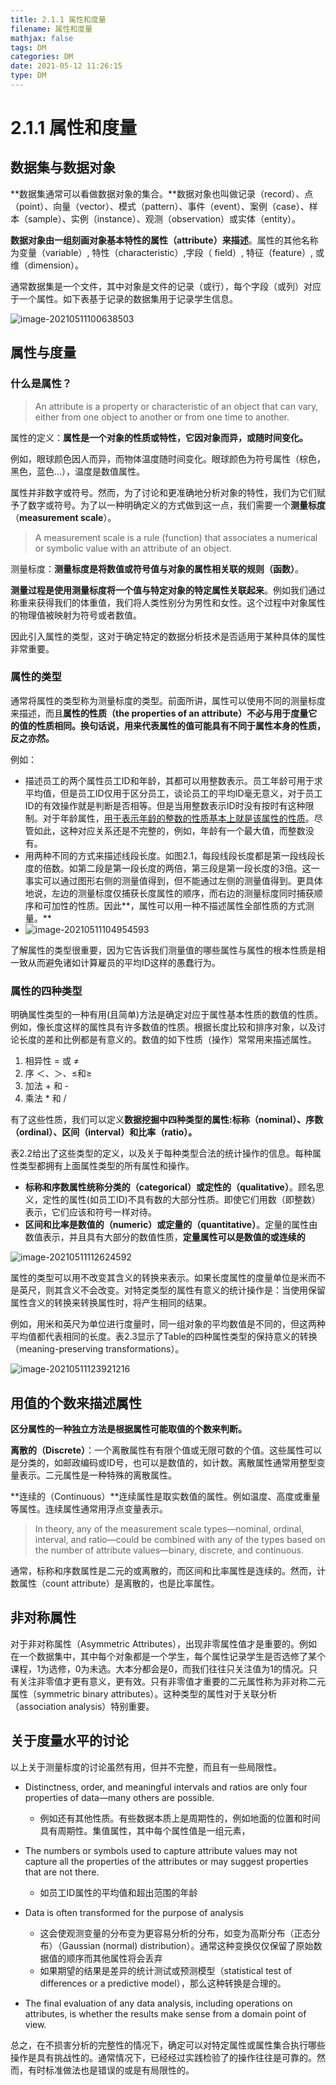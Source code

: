 ```yaml
---
title: 2.1.1 属性和度量
filename: 属性和度量
mathjax: false
tags: DM
categories: DM
date: 2021-05-12 11:26:15
type: DM
---
```

# 2.1.1 属性和度量

## 数据集与数据对象

**数据集通常可以看做数据对象的集合。**数据对象也叫做记录（record）、点（point）、向量（vector）、模式（pattern）、事件（event）、案例（case）、样本（sample）、实例（instance）、观测（observation）或实体（entity）。

**数据对象由一组刻画对象基本特性的属性（attribute）来描述**。属性的其他名称为变量（variable）, 特性（characteristic）,字段（ field）, 特征（feature）, 或 维（dimension）。

<!--more -->

通常数据集是一个文件，其中对象是文件的记录（或行），每个字段（或列）对应于一个属性。如下表基于记录的数据集用于记录学生信息。

![image-20210511100638503](1-Attributes%20and%20Measurement/image-20210511100638503.png)

## 属性与度量

### 什么是属性？

> An attribute is a property or characteristic of an object that can
> vary, either from one object to another or from one time to
> another.

属性的定义：**属性是一个对象的性质或特性，它因对象而异，或随时间变化。**

例如，眼球颜色因人而异，而物体温度随时间变化。眼球颜色为符号属性（棕色，黑色，蓝色...），温度是数值属性。

属性并非数字或符号。然而，为了讨论和更准确地分析对象的特性，我们为它们赋予了数字或符号。为了以一种明确定义的方式做到这一点，我们需要一个**测量标度**（**measurement scale**）。

> A measurement scale is a rule (function) that associates a numerical or symbolic value with an attribute of an object.

测量标度：**测量标度是将数值或符号值与对象的属性相关联的规则（函数）**。

**测量过程是使用测量标度将一个值与特定对象的特定属性关联起来**。例如我们通过称重来获得我们的体重值，我们将人类性别分为男性和女性。这个过程中对象属性的物理值被映射为符号或者数值。

因此引入属性的类型，这对于确定特定的数据分析技术是否适用于某种具体的属性非常重要。

### 属性的类型

通常将属性的类型称为测量标度的类型。前面所讲，属性可以使用不同的测量标度来描述，而且**属性的性质（the properties of an attribute）不必与用于度量它的值的性质相同。换句话说，用来代表属性的值可能具有不同于属性本身的性质，反之亦然。**

例如：

- 描述员工的两个属性员工ID和年龄，其都可以用整数表示。员工年龄可用于求平均值，但是员工ID仅用于区分员工，谈论员工的平均ID毫无意义，对于员工ID的有效操作就是判断是否相等。但是当用整数表示ID时没有按时有这种限制。对于年龄属性，<u>用于表示年龄的整数的性质基本上就是该属性的性质</u>。尽管如此，这种对应关系还是不完整的，例如，年龄有一个最大值，而整数没有。
- 用两种不同的方式来描述线段长度。如图2.1，每段线段长度都是第一段线段长度的倍数。如第二段是第一段长度的两倍，第三段是第一段长度的3倍。这一事实可以通过图形右侧的测量值得到，但不能通过左侧的测量值得到。更具体地说，左边的测量标度仅捕获长度属性的顺序，而右边的测量标度同时捕获顺序和可加性的性质。因此**，属性可以用一种不描述属性全部性质的方式测量。**
- ![image-20210511104954593](1-Attributes%20and%20Measurement/image-20210511104954593.png)

了解属性的类型很重要，因为它告诉我们测量值的哪些属性与属性的根本性质是相一致从而避免诸如计算雇员的平均ID这样的愚蠢行为。

### 属性的四种类型

明确属性类型的一种有用(且简单)方法是确定对应于属性基本性质的数值的性质。例如，像长度这样的属性具有许多数值的性质。根据长度比较和排序对象，以及讨论长度的差和比例都是有意义的。数值的如下性质（操作）常常用来描述属性。

1. 相异性 = 或 ≠
2. 序 ＜、＞、≤和≥
3. 加法 + 和 -
4. 乘法 * 和 /

有了这些性质，我们可以定义**数据挖掘中四种类型的属性:标称（nominal）、序数（ordinal）、区间（interval）和比率（ratio）。**

表2.2给出了这些类型的定义，以及关于每种类型合法的统计操作的信息。每种属性类型都拥有上面属性类型的所有属性和操作。

- **标称和序数属性统称分类的（categorical）或定性的（qualitative）**。顾名思义，定性的属性(如员工ID)不具有数的大部分性质。即使它们用数（即整数）表示，它们应该和符号一样对待。
- **区间和比率是数值的（numeric）或定量的（quantitative）**。定量的属性由数值表示，并且具有大部分的数值性质，**定量属性可以是数值的或连续的**

![image-20210511112624592](1-Attributes%20and%20Measurement/image-20210511112624592.png)

属性的类型可以用不改变其含义的转换来表示。如果长度属性的度量单位是米而不是英尺，则其含义不会改变。对特定类型的属性有意义的统计操作是：当使用保留属性含义的转换来转换属性时，将产生相同的结果。

例如，用米和英尺为单位进行度量时，同一组对象的平均数值是不同的，但这两种平均值都代表相同的长度。表2.3显示了Table的四种属性类型的保持意义的转换（meaning-preserving transformations）。

![image-20210511123921216](1-Attributes%20and%20Measurement/image-20210511123921216.png)

## 用值的个数来描述属性

**区分属性的一种独立方法是根据属性可能取值的个数来判断。**

**离散的（Discrete）**：一个离散属性有有限个值或无限可数的个值。这些属性可以是分类的，如邮政编码或ID号，也可以是数值的，如计数。离散属性通常用整型变量表示。二元属性是一种特殊的离散属性。

**连续的（Continuous）**连续属性是取实数值的属性。例如温度、高度或重量等属性。连续属性通常用浮点变量表示。

> In theory, any of the measurement scale types—nominal, ordinal, interval, and ratio—could be combined with any of the types based on the number of attribute values—binary, discrete, and continuous.

通常，标称和序数属性是二元的或离散的，而区间和比率属性是连续的。然而，计数属性（count attribute）是离散的，也是比率属性。

## 非对称属性

对于非对称属性（Asymmetric Attributes），出现非零属性值才是重要的。例如在一个数据集中，其中每个对象都是一个学生，每个属性记录学生是否选修了某个课程，1为选修，0为未选。大本分都会是0，而我们往往只关注值为1的情况。只有关注非零值才更有意义，更有效。只有非零值才重要的二元属性称为非对称二元属性（symmetric binary attributes）。这种类型的属性对于关联分析（association analysis）特别重要。

## 关于度量水平的讨论

以上关于测量标度的讨论虽然有用，但并不完整，而且有一些局限性。

- Distinctness, order, and meaningful intervals and ratios are only four properties of data—many others are possible.
  - 例如还有其他性质。有些数据本质上是周期性的，例如地面的位置和时间具有周期性。集值属性，其中每个属性值是一组元素，
- The numbers or symbols used to capture attribute values may not capture all the properties of the attributes or may suggest properties that are not there.
  - 如员工ID属性的平均值和超出范围的年龄
- Data is often transformed for the purpose of analysis
  - 这会使观测变量的分布变为更容易分析的分布，如变为高斯分布（正态分布）（Gaussian (normal) distribution）。通常这种变换仅仅保留了原始数据值的顺序而其他属性将会丢弃
  - 如果期望的结果是差异的统计测试或预测模型（statistical test of differences or a predictive model），那么这种转换是合理的。

- The final evaluation of any data analysis, including operations on attributes, is whether the results make sense from a domain point of view.

总之，在不损害分析的完整性的情况下，确定可以对特定属性或属性集合执行哪些操作是具有挑战性的。通常情况下，已经经过实践检验了的操作往往是可靠的。然而，有时标准做法也是错误的或是有局限性的。

